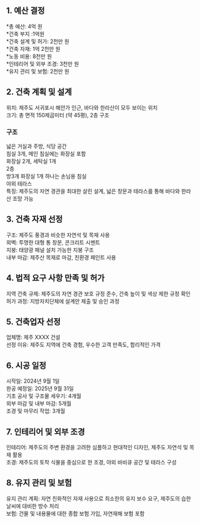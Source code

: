 ## 1. 예산 결정
*총 예산: 4억 원  
*건축 부지 :1억원  
*건축 설계 및 허가: 2천만 원  
*건축 자재: 1억 2천만 원  
*노동 비용: 8천만 원  
*인테리어 및 외부 조경: 3천만 원  
*유지 관리 및 보험: 2천만 원  

## 2. 건축 계획 및 설계
위치: 제주도 서귀포시 해안가 인근, 바다와 한라산이 모두 보이는 위치  
크기: 총 면적 150제곱미터 (약 45평), 2층 구조  
### 구조  
넓은 거실과 주방, 식당 공간  
침실 3개, 메인 침실에는 화장실 포함  
화장실 2개, 세탁실 1개  
2층  
방3개 화장실 1개 하나는 손님용 침실  
야외 테라스  
특징: 제주도의 자연 경관을 최대한 살린 설계, 넓은 창문과 테라스를 통해 바다와 한라산 조망 가능  

## 3. 건축 자재 선정
구조: 제주도 풍경과 비슷한 자연석 및 목재 사용  
외벽: 투명한 대형 통 창문, 콘크리트 시멘트  
지붕: 태양광 패널 설치 가능한 지붕 구조  
내부 마감: 제주산 목재로 마감, 친환경 페인트 사용  

## 4. 법적 요구 사항 만족 및 허가
지역 건축 규제: 제주도의 자연 경관 보호 규정 준수, 건축 높이 및 색상 제한 규정 확인  
허가 과정: 지방자치단체에 설계안 제출 및 승인 과정    

## 5. 건축업자 선정
업체명: 제주 XXXX 건설  
선정 이유: 제주도 지역에 건축 경험, 우수한 고객 만족도, 합리적인 가격    

## 6. 시공 일정
시작일: 2024년 9월 1일  
완공 예정일: 2025년 9월 31일  
기초 공사 및 구조물 세우기: 4개월  
외부 마감 및 내부 마감: 5개월  
조경 및 마무리 작업: 3개월  

## 7. 인테리어 및 외부 조경
인테리어: 제주도의 주변 환경을 고려한 심플하고 현대적인 디자인, 제주도 자연석 및 목재 활용  
조경: 제주도의 토착 식물을 중심으로 한 조경, 야외 바비큐 공간 및 테라스 구성  

## 8. 유지 관리 및 보험
유지 관리 계획: 자연 친화적인 자재 사용으로 최소한의 유지 보수 요구, 제주도의 습한 날씨에 대비한 방수 처리  
보험: 건물 및 내용물에 대한 종합 보험 가입, 자연재해 보험 포함  
